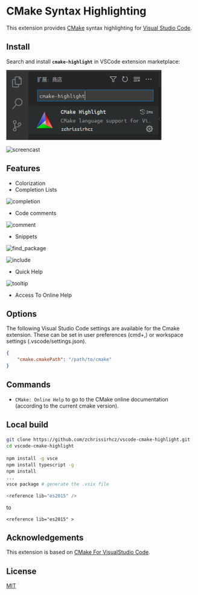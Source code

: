 # CMake Syntax Highlighting

This extension provides [CMake](http://www.cmake.org/) syntax highlighting for [Visual Studio Code](https://code.visualstudio.com/).

## Install
Search and install **`cmake-highlight`** in VSCode extension marketplace:

![search-and-install](images/search-and-install.png)

![screencast](images/cmake1.gif)

## Features

- Colorization
- Completion Lists 

![completion](images/cmake2.gif)

- Code comments

![comment](images/cmake3.gif)

- Snippets

![find_package](images/cmake5.gif)

![include](images/cmake6.gif)

- Quick Help

![tooltip](images/cmake4.gif)

- Access To Online Help


## Options

The following Visual Studio Code settings are available for the Cmake extension. These can be set in user preferences (cmd+,) or workspace settings (.vscode/settings.json).

```json
{
    "cmake.cmakePath": "/path/to/cmake"
}
```

## Commands

- `CMake: Online Help` to go to the CMake online documentation (according to the current cmake version). 

## Local build
```bash
git clone https://github.com/zchrissirhcz/vscode-cmake-highlight.git
cd vscode-cmake-highlight

npm install -g vsce
npm install typescript -g
npm install
...
vsce package # generate the .vsix file
```

```js
<reference lib="es2015" />
```
to
```
<reference lib="es2015" >
```

## Acknowledgements

This extension is based on [CMake For VisualStudio Code](https://github.com/twxs/vs.language.cmake).

## License

[MIT](LICENSE)
